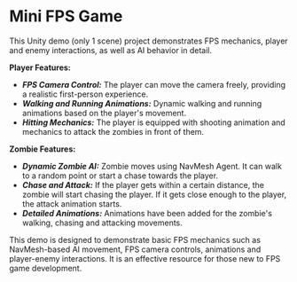 # Mini FPS Game
 This Unity demo (only 1 scene) project demonstrates FPS mechanics, player and enemy interactions, as well as AI behavior in detail.

****Player Features:****

* ***FPS Camera Control:*** The player can move the camera freely, providing a realistic first-person experience.
* ***Walking and Running Animations:*** Dynamic walking and running animations based on the player's movement.
* ***Hitting Mechanics:*** The player is equipped with shooting animation and mechanics to attack the zombies in front of them.



****Zombie Features:****

* ***Dynamic Zombie AI:*** Zombie moves using NavMesh Agent. It can walk to a random point or start a chase towards the player.
* ***Chase and Attack:*** If the player gets within a certain distance, the zombie will start chasing the player. If it gets close enough to the player, the attack animation starts.
* ***Detailed Animations:*** Animations have been added for the zombie's walking, chasing and attacking movements.


This demo is designed to demonstrate basic FPS mechanics such as NavMesh-based AI movement, FPS camera controls, animations and player-enemy interactions. It is an effective resource for those new to FPS game development.

